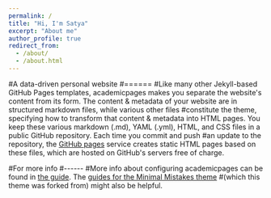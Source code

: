 ```yaml
---
permalink: /
title: "Hi, I'm Satya"
excerpt: "About me"
author_profile: true
redirect_from: 
  - /about/
  - /about.html
---
```




#A data-driven personal website
#======
#Like many other Jekyll-based GitHub Pages templates, academicpages makes you separate the website's content from its form. The content & metadata of your website are in structured markdown files, while various other files #constitute the theme, specifying how to transform that content & metadata into HTML pages. You keep these various markdown (.md), YAML (.yml), HTML, and CSS files in a public GitHub repository. Each time you commit and push #an update to the repository, the [GitHub pages](https://pages.github.com/) service creates static HTML pages based on these files, which are hosted on GitHub's servers free of charge.


#For more info
#------
#More info about configuring academicpages can be found in [the guide](https://academicpages.github.io/markdown/). The [guides for the Minimal Mistakes theme](https://mmistakes.github.io/minimal-mistakes/docs/configuration/) #(which this theme was forked from) might also be helpful.
